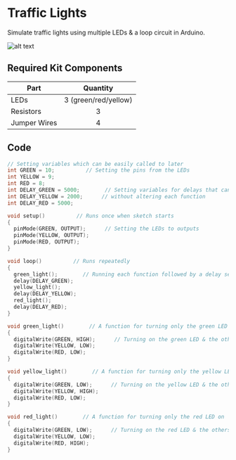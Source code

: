 # Traffic Lights

Simulate traffic lights using multiple LEDs & a loop circuit in Arduino.

![alt text](traffic-lights.png 'Traffic Light Circuit')

## Required Kit Components

| Part         |       Quantity       |
| ------------ | :------------------: |
| LEDs         | 3 (green/red/yellow) |
| Resistors    |          3           |
| Jumper Wires |          4           |

## Code

```cpp
// Setting variables which can be easily called to later
int GREEN = 10;          // Setting the pins from the LEDs
int YELLOW = 9;
int RED = 8;
int DELAY_GREEN = 5000;        // Setting variables for delays that can be adjusted
int DELAY_YELLOW = 2000;      // without altering each function
int DELAY_RED = 5000;

void setup()          // Runs once when sketch starts
{
  pinMode(GREEN, OUTPUT);      // Setting the LEDs to outputs
  pinMode(YELLOW, OUTPUT);
  pinMode(RED, OUTPUT);
}

void loop()          // Runs repeatedly
{
  green_light();        // Running each function followed by a delay set by variables
  delay(DELAY_GREEN);
  yellow_light();
  delay(DELAY_YELLOW);
  red_light();
  delay(DELAY_RED);
}

void green_light()        // A function for turning only the green LED on
{
  digitalWrite(GREEN, HIGH);      // Turning on the green LED & the others off
  digitalWrite(YELLOW, LOW);
  digitalWrite(RED, LOW);
}

void yellow_light()        // A function for turning only the yellow LED on
{
  digitalWrite(GREEN, LOW);      // Turning on the yellow LED & the others off
  digitalWrite(YELLOW, HIGH);
  digitalWrite(RED, LOW);
}

void red_light()        // A function for turning only the red LED on
{
  digitalWrite(GREEN, LOW);      // Turning on the red LED & the others off
  digitalWrite(YELLOW, LOW);
  digitalWrite(RED, HIGH);
}
```
